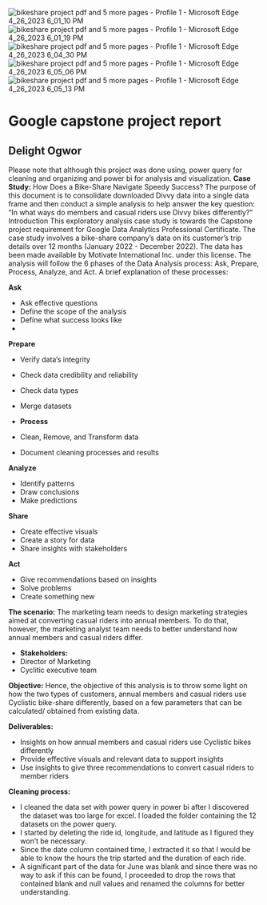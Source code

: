 ![bikeshare project pdf and 5 more pages - Profile 1 - Microsoft​ Edge 4_26_2023 6_01_10 PM](https://user-images.githubusercontent.com/56348397/234650534-ffcf3264-626a-4497-81f7-628b301fbd11.png)
![bikeshare project pdf and 5 more pages - Profile 1 - Microsoft​ Edge 4_26_2023 6_01_19 PM](https://user-images.githubusercontent.com/56348397/234650583-20f19065-c781-4bd2-bd0d-9dc5209472ea.png)
![bikeshare project pdf and 5 more pages - Profile 1 - Microsoft​ Edge 4_26_2023 6_04_30 PM](https://user-images.githubusercontent.com/56348397/234650614-3a50162a-edcc-4b76-a39c-9031d23c1f77.png)
![bikeshare project pdf and 5 more pages - Profile 1 - Microsoft​ Edge 4_26_2023 6_05_06 PM](https://user-images.githubusercontent.com/56348397/234650646-53c0f1da-0374-4e1d-9503-e4e9d764bf73.png)
![bikeshare project pdf and 5 more pages - Profile 1 - Microsoft​ Edge 4_26_2023 6_05_13 PM](https://user-images.githubusercontent.com/56348397/234650663-88ae5512-6ca6-4612-9e1b-e39df876de71.png)

# Google capstone project report

## Delight Ogwor

Please note that although this project was done using, power query for cleaning and organizing and power bi for analysis and visualization.
**Case Study:** How Does a Bike-Share Navigate Speedy Success?
The purpose of this document is to consolidate downloaded Divvy data into a single data frame and then conduct a simple analysis to help answer the key question: “In what ways do members and casual riders use Divvy bikes differently?” 
Introduction
This exploratory analysis case study is towards the Capstone project requirement for Google Data Analytics Professional Certificate. The case study involves a bike-share company’s data on its customer’s trip details over 12 months (January 2022 - December 2022). The data has been made available by Motivate International Inc. under this license. The analysis will follow the 6 phases of the Data Analysis process: Ask, Prepare, Process, Analyze, and Act. A brief explanation of these processes:

**Ask**
- Ask effective questions
- Define the scope of the analysis 
- Define what success looks like 
-
**Prepare** 
- Verify data’s integrity 
- Check data credibility and reliability
- Check data types 
- Merge datasets

- **Process**
 - Clean, Remove, and Transform data
 - Document cleaning processes and results
 
 **Analyze** 
- Identify patterns 
- Draw conclusions 
- Make predictions
 
**Share** 
- Create effective visuals
- Create a story for data 
- Share insights with stakeholders
 
 **Act** 
- Give recommendations based on insights 
- Solve problems 
- Create something new

**The scenario:**  The marketing team needs to design marketing strategies aimed at converting casual riders into annual members. To do that, however, the marketing analyst team needs to better understand how annual members and casual riders differ.
 
- **Stakeholders:**
 - Director of Marketing 
 - Cyclitic executive team
 
 **Objective:** Hence, the objective of this analysis is to throw some light on how the two types of customers, annual members and casual riders use Cyclistic bike-share differently, based on a few parameters that can be calculated/ obtained from existing data.
 
 **Deliverables:**
- Insights on how annual members and casual riders use Cyclistic bikes differently
- Provide effective visuals and relevant data to support insights 
- Use insights to give three recommendations to convert casual riders to member riders

**Cleaning process:**
- I cleaned the data set with power query in power bi after I discovered the dataset was too large for excel. I loaded the folder containing the 12 datasets on the power query.
- I started by deleting the ride id, longitude, and latitude as I figured they won’t be necessary.
- Since the date column contained time, I extracted it so that I would be able to know the hours the trip started and the duration of each ride.
- A significant part of the data for June was blank and since there was no way to ask if this can be found, I proceeded to drop the rows that contained blank and null values and renamed the columns for better understanding.


